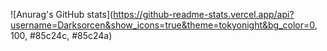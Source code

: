 ![Anurag's GitHub stats](https://github-readme-stats.vercel.app/api?username=Darksorcen&show_icons=true&theme=tokyonight&bg_color=0, 100, #85c24c, #85c24a)


<!--
**Darksorcen/Darksorcen** is a ✨ _special_ ✨ repository because its `README.md` (this file) appears on your GitHub profile.

Here are some ideas to get you started:

- 🔭 I’m currently working on ...
- 🌱 I’m currently learning ...
- 👯 I’m looking to collaborate on ...
- 🤔 I’m looking for help with ...
- 💬 Ask me about ...
- 📫 How to reach me: ...
- 😄 Pronouns: ...
- ⚡ Fun fact: ...
-->
